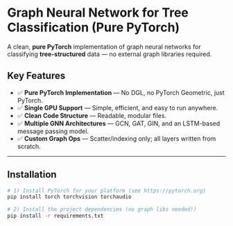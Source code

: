 # Graph Neural Network for Tree Classification (Pure PyTorch)

A clean, **pure PyTorch** implementation of graph neural networks for classifying **tree-structured** data — no external graph libraries required.

## Key Features

- ✅ **Pure PyTorch Implementation** — No DGL, no PyTorch Geometric, just PyTorch.
- ✅ **Single GPU Support** — Simple, efficient, and easy to run anywhere.
- ✅ **Clean Code Structure** — Readable, modular files.
- ✅ **Multiple GNN Architectures** — GCN, GAT, GIN, and an LSTM-based message passing model.
- ✅ **Custom Graph Ops** — Scatter/indexing only; all layers written from scratch.

---

## Installation

```bash
# 1) Install PyTorch for your platform (see https://pytorch.org)
pip install torch torchvision torchaudio

# 2) Install the project dependencies (no graph libs needed!)
pip install -r requirements.txt
